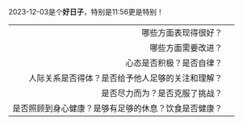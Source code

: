 2023-12-03是个**好日子**，特别是11:56更是特别！

|	|	|
|-:	|:-	|
|哪些方面表现得很好？								|		|
|哪些方面需要改进？									|		|
|心态是否积极？是否自律？							|		|
|人际关系是否得体？是否给予他人足够的关注和理解？		|		|
|是否尽力而为？是否克服了挑战？						|		|
|是否照顾到身心健康？是够有足够的休息？饮食是否健康？	|		|

